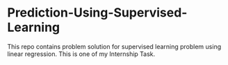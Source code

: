 # Prediction-Using-Supervised-Learning
This repo contains problem solution for supervised learning problem using linear regression. This is one of my Internship Task.
